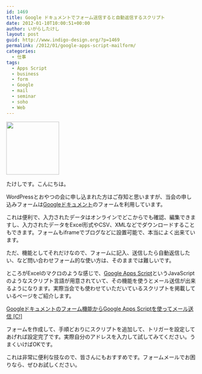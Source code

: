 ```yaml
---
id: 1469
title: Google ドキュメントでフォーム送信すると自動返信するスクリプト
date: 2012-01-10T10:00:51+00:00
author: いがらしたけし
layout: post
guid: http://www.indigo-design.org/?p=1469
permalink: /2012/01/google-apps-script-mailform/
categories:
  - 仕事
tags:
  - Apps Script
  - business
  - form
  - Google
  - mail
  - seminar
  - soho
  - Web
---
```

[<img src="https://lh4.googleusercontent.com/-UOeGIzGZ0YA/TwtyEsqSzNI/AAAAAAAAAV0/mdgtj-zNSYg/s800/appsscript-icon.png" height="140" width="140" />](https://picasaweb.google.com/lh/photo/fcDTdCR9OegqU4Z2j7R6gkI-Gs5g_DIIc8Y78SZjSM8?feat=embedwebsite)

たけしです。こんにちは。

WordPressとおやつの会に申し込まれた方はご存知と思いますが、当会の申し込みフォームは[Googleドキュメント](https://docs.google.com/)のフォームを利用しています。

これは便利で、入力されたデータはオンラインでどこからでも確認、編集できますし、入力されたデータをExcel形式やCSV、XMLなどでダウンロードすることもできます。フォームもiframeでブログなどに設置可能で、本当によく出来ています。

ただ、機能としてそれだけなので、フォームに記入、送信したら自動返信したい、など問い合わせフォーム的な使い方は、そのままでは難しいです。

ところがExcelのマクロのような感じで、[Google Apps Script](http://code.google.com/googleapps/appsscript/)というJavaScriptのようなスクリプト言語が用意されていて、その機能を使うとメール送信が出来るようになります。実際当会でも使わせていただいているスクリプトを掲載しているページをご紹介します。

[Googleドキュメントのフォーム機能からGoogle Apps Scriptを使ってメール送信 [C!]](http://creazy.net/2011/03/google_form_mailsend.html)

フォームを作成して、手順どおりにスクリプトを追加して、トリガーを設定してあげれば設定完了です。実際自分のアドレスを入力して試してみてください。うまくいけばOKです。

これは非常に便利な技なので、皆さんにもおすすめです。フォームメールでお困りなら、ぜひお試しください。

